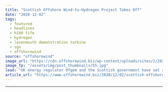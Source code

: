```yaml
---
title: "Scottish Offshore Wind-to-Hydrogen Project Takes Off"
date: "2020-12-02"
tags: 
  - featured
  - headlines
  - h100 fife
  - hydrogen
  - levenmouth demonstration turbine
  - sgn
  - offshorewind
source: "offshorewind"
image_url: "https://cdn.offshorewind.biz/wp-content/uploads/sites/2/2020/12/02150002/Scottish-Offshore-Wind-to-Hydrogen-Project-Secures-Funding.jpg"
image_fp: "/assets/img/post_thumbnails/55.jpg"
lead: "UK energy regulator Ofgem and the Scottish government have set aside up to nearly"
article_url: "https://www.offshorewind.biz/2020/12/02/scottish-offshore-wind-to-hydrogen-project-takes-off/"
---
```


---
